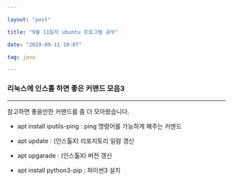 ```yaml
---

layout: "post"

title: "9월 11일자 ubuntu 프로그램 공부"

date: "2019-09-11 10:07"

tag: java

---
```


### 리눅스에 인스톨 하면 좋은 커맨드 모음3

---

참고하면 좋을만한 커맨드를 좀 더 모아왔습니다.

-	apt install iputils-ping : ping 명령어를 가능하게 해주는 커맨드

-	apt update : (인스톨X) 리포지토리 일람 갱신

-	apt upgarade : (인스톨X) 버전 갱신

-	apt install python3-pip : 파이썬3 설치
